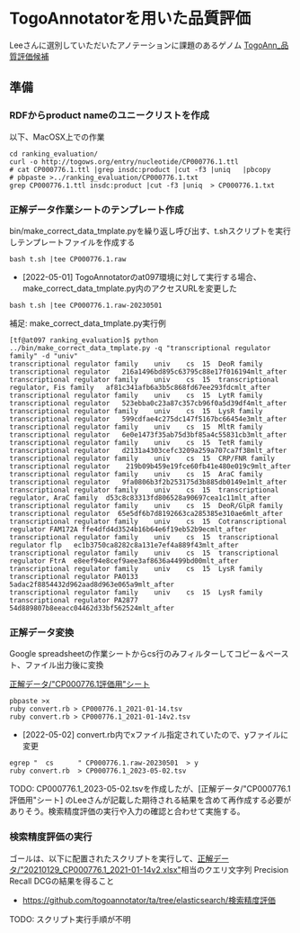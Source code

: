 # TogoAnnotatorを用いた品質評価

Leeさんに選別していただいたアノテーションに課題のあるゲノム
[TogoAnn_品質評価候補](https://docs.google.com/spreadsheets/d/1fJqROTFscUT9W6fQGgbUJ98foM3aB1miwxT1-zA1xPo/edit?ts=5f6d39f3#gid=926990198)

## 準備

### RDFからproduct nameのユニークリストを作成

以下、MacOSX上での作業
```
cd ranking_evaluation/
curl -o http://togows.org/entry/nucleotide/CP000776.1.ttl
# cat CP000776.1.ttl |grep insdc:product |cut -f3 |uniq   |pbcopy 
# pbpaste >../ranking_evaluation/CP000776.1.txt
grep CP000776.1.ttl insdc:product |cut -f3 |uniq  > CP000776.1.txt
```

### 正解データ作業シートのテンプレート作成

bin/make_correct_data_tmplate.pyを繰り返し呼び出す、t.shスクリプトを実行しテンプレートファイルを作成する


```
bash t.sh |tee CP000776.1.raw
```

* [2022-05-01] TogoAnnotatorのat097環境に対して実行する場合、make_correct_data_tmplate.py内のアクセスURLを変更した

```
bash t.sh |tee CP000776.1.raw-20230501
```

補足: make_correct_data_tmplate.py実行例

```
[tf@at097 ranking_evaluation]$ python ../bin/make_correct_data_tmplate.py -q "transcriptional regulator family" -d "univ"
transcriptional regulator family	univ	cs	15	DeoR family transcriptional regulator	216a1496bd895c63795c88e17f016194mlt_after	
transcriptional regulator family	univ	cs	15	transcriptional regulator, Fis family	af81c341afb6a3b5c868fd67ee293fdcmlt_after	
transcriptional regulator family	univ	cs	15	LytR family transcriptional regulator	523ebba0c23a87c357cb96f0a5d39df4mlt_after	
transcriptional regulator family	univ	cs	15	LysR family transcriptional regulator	599cdfae4c275dc147f5167bc66454e3mlt_after	
transcriptional regulator family	univ	cs	15	MltR family transcriptional regulator	6e0e1473f35ab75d3bf85a4c55831cb3mlt_after	
transcriptional regulator family	univ	cs	15	TetR family transcriptional regulator	d2131a4303cefc3209a259a707ca7f38mlt_after	
transcriptional regulator family	univ	cs	15	CRP/FNR family transcriptional regulator	219b09b459e19fce60fb41e480e019c9mlt_after	
transcriptional regulator family	univ	cs	15	AraC family transcriptional regulator	9fa0806b3f2b253175d3b885db0149e1mlt_after	
transcriptional regulator family	univ	cs	15	transcriptional regulator, AraC family	d53c8c83313fd806528a90697cea1c11mlt_after	
transcriptional regulator family	univ	cs	15	DeoR/GlpR family transcriptional regulator	65e5df6b7d8192663ca285385e310ae6mlt_after	
transcriptional regulator family	univ	cs	15	Cotranscriptional regulator FAM172A	ffe4dfd4d3524b16b64e6f19eb52b9ecmlt_after	
transcriptional regulator family	univ	cs	15	transcriptional regulator flp	ec1b3750ca8282c8a131e7ef4a889f43mlt_after	
transcriptional regulator family	univ	cs	15	transcriptional regulator FtrA	e8eef94e8cef9aee3af8636a4499bd00mlt_after	
transcriptional regulator family	univ	cs	15	LysR family transcriptional regulator PA0133	5adac2f8854432d962aad8d963e065a9mlt_after	
transcriptional regulator family	univ	cs	15	LysR family transcriptional regulator PA2877	54d889807b8eeacc04462d33bf562524mlt_after	
```

### 正解データ変換
Google spreadsheetの作業シートからcs行のみフィルターしてコピー＆ペースト、ファイル出力後に変換

[正解データ/"CP000776.1評価用"シート](https://docs.google.com/spreadsheets/d/1L7GPPxeBRCFoGc_Tjgolk95XO6XgdclEKEGMYdD8zFs/edit#gid=781252134)

```
pbpaste >x
ruby convert.rb > CP000776.1_2021-01-14.tsv
ruby convert.rb > CP000776.1_2021-01-14v2.tsv
```


* [2022-05-02] convert.rb内でxファイル指定されていたので、yファイルに変更

```
egrep "  cs      " CP000776.1.raw-20230501  > y
ruby convert.rb  > CP000776.1_2023-05-02.tsv
```

TODO: CP000776.1_2023-05-02.tsvを作成したが、[正解データ/"CP000776.1評価用"シート] のLeeさんが記載した期待される結果を含めて再作成する必要がありそう。検索精度評価の実行や入力の確認と合わせて実施する。

### 検索精度評価の実行

ゴールは、以下に配置されたスクリプトを実行して、[正解データ/"20210129_CP000776.1_2021-01-14v2.xlsx"](https://docs.google.com/spreadsheets/d/1L7GPPxeBRCFoGc_Tjgolk95XO6XgdclEKEGMYdD8zFs/edit#gid=1002851630&fvid=1670323391)相当のクエリ文字列	Precision	Recall	DCGの結果を得ること

* https://github.com/togoannotator/ta/tree/elasticsearch/検索精度評価

TODO: スクリプト実行手順が不明

